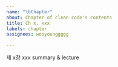 ```yaml
---
name: "\bChapter"
about: Chapter of clean code's contents
title: Ch x. xxx
labels: chapter
assignees: wooyounggggg

---
```


제 x장 xxx summary & lecture
